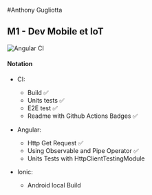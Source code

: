 #Anthony Gugliotta
## M1 - Dev Mobile et IoT
![Angular CI](https://github.com/agmgugliotta/tpWebMobile2/workflows/Angular%20CI/badge.svg?branch=master)
#### Notation

- CI:
    - Build :white_check_mark:
    - Units tests :white_check_mark:
    - E2E test :white_check_mark:
    - Readme with Github Actions Badges :white_check_mark:

- Angular:
    - Http Get Request :white_check_mark:
    - Using Observable and Pipe Operator :white_check_mark:
    - Units Tests with HttpClientTestingModule
    
- Ionic:
    - Android local Build
    
